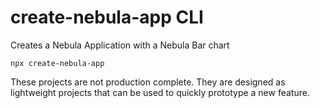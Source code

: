 # create-nebula-app CLI

Creates a Nebula Application with a Nebula Bar chart

```
npx create-nebula-app
```

These projects are not production complete. They are designed as lightweight projects that can be used to quickly prototype a new feature.


```
